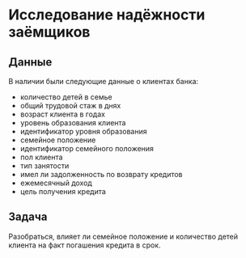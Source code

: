 # Исследование надёжности заёмщиков

## Данные

В наличии были следующие данные о клиентах банка:
- количество детей в семье
- общий трудовой стаж в днях
- возраст клиента в годах
- уровень образования клиента
- идентификатор уровня образования
- семейное положение
- идентификатор семейного положения
- пол клиента
- тип занятости
- имел ли задолженность по возврату кредитов
- ежемесячный доход
- цель получения кредита

## Задача

Разобраться, влияет ли семейное положение и количество детей клиента на факт погашения кредита в срок.  
